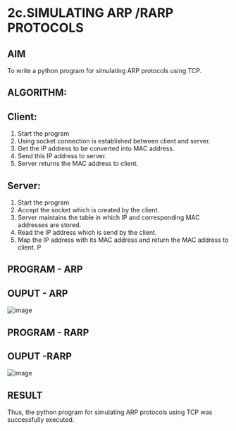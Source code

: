 # 2c.SIMULATING ARP /RARP PROTOCOLS
## AIM
To write a python program for simulating ARP protocols using TCP.
## ALGORITHM:
## Client:
1. Start the program
2. Using socket connection is established between client and server.
3. Get the IP address to be converted into MAC address.
4. Send this IP address to server.
5. Server returns the MAC address to client.
## Server:
1. Start the program
2. Accept the socket which is created by the client.
3. Server maintains the table in which IP and corresponding MAC addresses are
stored.
4. Read the IP address which is send by the client.
5. Map the IP address with its MAC address and return the MAC address to client.
P
## PROGRAM - ARP
## OUPUT - ARP
![image](https://github.com/priyadharshini210/2c.ARP_RARP_PROTOCOLS/assets/148514638/221d749b-7a8d-4cdd-b179-31140709c83a)

## PROGRAM - RARP
## OUPUT -RARP
![image](https://github.com/priyadharshini210/2c.ARP_RARP_PROTOCOLS/assets/148514638/423e9670-2522-4172-a9ec-a1d4b7168a63)
## RESULT
Thus, the python program for simulating ARP protocols using TCP was successfully 
executed.
